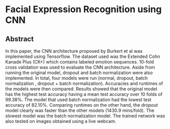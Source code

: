 # Facial Expression Recognition using CNN

## Abstract
In this paper, the CNN architecture proposed by Burkert et al was implemented using Tensorflow. The dataset used was the Extended Cohn Kanade Plus (CK+) which contains labeled emotion sequences. 10-fold cross validation was used to evaluate the CNN architecture. Aside from running the original model, dropout and batch normalization were also implemented. In total, four models were run (normal, dropout, batch normalization , dropout + batch normalization). Accuracies and runtimes of the models were then compared. Results showed that the original model has the highest test accuracy having a mean test accuracy over 10 folds of 99.38\%. The model that used batch normalization had the lowest test accuracy of 82.10\%. Comparing runtimes on the other hand, the dropout model clearly was faster than the other models (1430.9 mins/fold). The slowest model was the batch normalization model. The trained network was also tested on images obtained using a live webcam.


